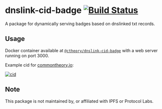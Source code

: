 # dnslink-cid-badge [![Build Status](https://travis-ci.org/common-theory/dnslink-cid-badge.svg?branch=master)](https://travis-ci.org/common-theory/dnslink-cid-badge)

A package for dynamically serving badges based on dnslinked txt records.

## Usage

Docker container available at [`@ctheory/dnslink-cid-badge`](https://hub.docker.com/r/ctheory/dnslink-cid-badge/) with a web server running on port 3000.

Example cid for [commontheory.io](https://commontheory.io):

[![cid](https://dnslink-cid-badge.commontheory.io/commontheory.io)](https://commontheory.io)

## Note

This package is not maintained by, or affiliated with IPFS or Protocol Labs.
